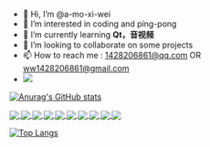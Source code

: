 - 👋 Hi, I’m @a-mo-xi-wei
- 👀 I’m interested in coding and ping-pong
- 🌱 I’m currently learning <b> Qt，音视频</b>
- 💞️ I’m looking to collaborate on some projects
- 📫 How to reach me : 1428206861@qq.com OR ww1428206861@gmail.com
- ![](https://komarev.com/ghpvc/?username=a-mo-xi-wei&color=blueviolet&base=1000)
  <!--them : dark, radical, merko, gruvbox, tokyonight, onedark, cobalt, synthwave, highcontrast, dracula-->
[![Anurag's GitHub stats](https://github-readme-stats.vercel.app/api?username=a-mo-xi-wei&show_icons=true&theme=gruvbox&card_width=800)](https://github.com/anuraghazra/github-readme-stats)
<!--repo-->
<a href="https://github.com/a-mo-xi-wei/userPrivilegeManagerSystem">
  <img align="center" src="https://github-readme-stats.vercel.app/api/pin/?username=a-mo-xi-wei&repo=userPrivilegeManagerSystem&theme=radical"/>
</a>
<a href="https://github.com/a-mo-xi-wei/ShoppingStoreApp">
  <img align="center" src="https://github-readme-stats.vercel.app/api/pin/?username=a-mo-xi-wei&repo=ShoppingStoreApp&theme=tokyonight"/>
</a>
<a href="https://github.com/a-mo-xi-wei/ffmpeg-VideoPlayer">
  <img align="center" src="https://github-readme-stats.vercel.app/api/pin/?username=a-mo-xi-wei&repo=ffmpeg-VideoPlayer&theme=cobalt"/>
</a>
<a href="https://github.com/a-mo-xi-wei/easy-player">
  <img align="center" src="https://github-readme-stats.vercel.app/api/pin/?username=a-mo-xi-wei&repo=easy-player&theme=merko"/>
</a>
<a href="https://github.com/a-mo-xi-wei/KuGouApp">
  <img align="center" src="https://github-readme-stats.vercel.app/api/pin/?username=a-mo-xi-wei&repo=KuGouApp&theme=dracula"/>
</a>
<a href="https://github.com/a-mo-xi-wei/pictureGame">
  <img align="center" src="https://github-readme-stats.vercel.app/api/pin/?username=a-mo-xi-wei&repo=pictureGame&theme=onedark"/>
</a>
<a href="https://github.com/a-mo-xi-wei/water-wave">
  <img align="center" src="https://github-readme-stats.vercel.app/api/pin/?username=a-mo-xi-wei&repo=water-wave&theme=synthwave"/>
</a>
<a href="https://github.com/a-mo-xi-wei/Cool_Login_Interface">
  <img align="center" src="https://github-readme-stats.vercel.app/api/pin/?username=a-mo-xi-wei&repo=Cool_Login_Interface&theme=highcontrast"/>
</a>
<a href="https://github.com/a-mo-xi-wei/Calculator">
  <img align="center" src="https://github-readme-stats.vercel.app/api/pin/?username=a-mo-xi-wei&repo=Calculator&theme=dracula"/>
</a>
<a href="https://github.com/a-mo-xi-wei/Wallpape">
  <img align="center" src="https://github-readme-stats.vercel.app/api/pin/?username=a-mo-xi-wei&repo=Wallpape&theme=dark"/>
</a>

<!--language-->

[![Top Langs](https://github-readme-stats.vercel.app/api/top-langs/?username=a-mo-xi-wei&layout=compact&theme=synthwave&card_width=800)](https://github.com/anuraghazra/github-readme-stats)
